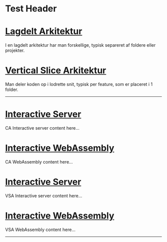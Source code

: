 # Test Header

# [Lagdelt Arkitektur](#tab/ca)

I en lagdelt arkitektur har man forskellige, typisk separeret af foldere eller projekter.

# [Vertical Slice Arkitektur](#tab/vsa)

Man deler koden op i lodrette snit, typisk per feature, som er placeret i 1 folder.

---

# [Interactive Server](#tab/interactive-server/ca)

CA Interactive server content here...

# [Interactive WebAssembly](#tab/interactive-webassembly/ca)

CA WebAssembly content here...

# [Interactive Server](#tab/interactive-server/vsa)

VSA Interactive server content here...

# [Interactive WebAssembly](#tab/interactive-webassembly/vsa)

VSA WebAssembly content here...

---
